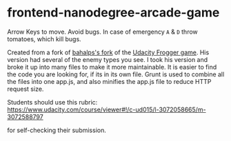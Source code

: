 frontend-nanodegree-arcade-game
===============================

Arrow Keys to move. Avoid bugs. In case of emergency `A` & `D` throw tomatoes, which kill bugs.

Created from a fork of [bahalps's fork](http://bahalps.github.io/frontend-nanodegree-arcade-game/) of the [Udacity Frogger game](https://github.com/udacity/frontend-nanodegree-arcade-game). His version had several of the enemy types you see. I took his version and broke it up into many files to make it more maintainable. It is easier to find the code you are looking for, if its in its own file. Grunt is used to combine all the files into one app.js, and also minifies the app.js file to reduce HTTP request size.

Students should use this rubric: https://www.udacity.com/course/viewer#!/c-ud015/l-3072058665/m-3072588797

for self-checking their submission.
